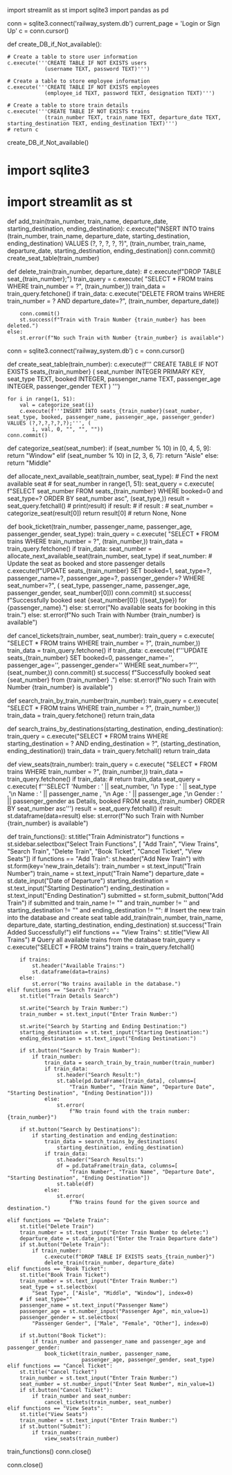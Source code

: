 import streamlit as st
import sqlite3
import pandas as pd

conn = sqlite3.connect('railway_system.db')
current_page = 'Login or Sign Up'
c = conn.cursor()


def create_DB_if_Not_available():

    # Create a table to store user information
    c.execute('''CREATE TABLE IF NOT EXISTS users
                (username TEXT, password TEXT)''')

    # Create a table to store employee information
    c.execute('''CREATE TABLE IF NOT EXISTS employees
                (employee_id TEXT, password TEXT, designation TEXT)''')

    # Create a table to store train details
    c.execute('''CREATE TABLE IF NOT EXISTS trains
                (train_number TEXT, train_name TEXT, departure_date TEXT, starting_destination TEXT, ending_destination TEXT)''')
    # return c
create_DB_if_Not_available()

# import sqlite3
# import streamlit as st


def add_train(train_number, train_name, departure_date, starting_destination, ending_destination):
    c.execute("INSERT INTO trains (train_number, train_name, departure_date, starting_destination, ending_destination) VALUES (?, ?, ?, ?, ?)",
              (train_number, train_name, departure_date, starting_destination, ending_destination))
    conn.commit()
    create_seat_table(train_number)


def delete_train(train_number, departure_date):
    # c.execute(f"DROP TABLE seat_{train_number};")
    train_query = c.execute(
        "SELECT * FROM trains WHERE train_number = ?", (train_number,))
    train_data = train_query.fetchone()
    if train_data:
        c.execute("DELETE FROM trains WHERE train_number = ? AND departure_date=?",
                  (train_number, departure_date))

        conn.commit()
        st.success(f"Train with Train Number {train_number} has been deleted.")
    else:
        st.error(f"No such Train with Number {train_number} is available")


conn = sqlite3.connect('railway_system.db')
c = conn.cursor()


def create_seat_table(train_number):
    c.execute(f'''
        CREATE TABLE IF NOT EXISTS seats_{train_number} (
            seat_number INTEGER PRIMARY KEY,
            seat_type TEXT,
            booked INTEGER,
            passenger_name TEXT,
            passenger_age INTEGER,
            passenger_gender TEXT
        )
    ''')

    for i in range(1, 51):
        val = categorize_seat(i)
        c.execute(f'''INSERT INTO seats_{train_number}(seat_number, seat_type, booked, passenger_name, passenger_age, passenger_gender) VALUES (?,?,?,?,?,?);''', (
            i, val, 0, "", "", ""))
    conn.commit()


def categorize_seat(seat_number):
    if (seat_number % 10) in [0, 4, 5, 9]:
        return "Window"
    elif (seat_number % 10) in [2, 3, 6, 7]:
        return "Aisle"
    else:
        return "Middle"


def allocate_next_available_seat(train_number, seat_type):
    # Find the next available seat
    # for seat_number in range(1, 51):
    seat_query = c.execute(
        f"SELECT seat_number FROM seats_{train_number} WHERE booked=0 and seat_type=? ORDER BY seat_number asc", (seat_type,))
    result = seat_query.fetchall()
    # print(result)
    if result:
        # if result  :
        # seat_number = categorize_seat(result[0])
        return result[0]
    # return None, None


def book_ticket(train_number, passenger_name, passenger_age, passenger_gender, seat_type):
    train_query = c.execute(
        "SELECT * FROM trains WHERE train_number = ?", (train_number,))
    train_data = train_query.fetchone()
    if train_data:
        seat_number = allocate_next_available_seat(train_number, seat_type)
        if seat_number:
            # Update the seat as booked and store passenger details
            c.execute(f"UPDATE seats_{train_number} SET booked=1, seat_type=?, passenger_name=?, passenger_age=?, passenger_gender=? WHERE seat_number=?", (
                seat_type, passenger_name, passenger_age, passenger_gender, seat_number[0]))
            conn.commit()
            st.success(
                f"Successfully booked seat {seat_number[0]} ({seat_type}) for {passenger_name}.")
        else:
            st.error("No available seats for booking in this train.")
    else:
        st.error(f"No such Train with Number {train_number} is available")


def cancel_tickets(train_number, seat_number):
    train_query = c.execute(
        "SELECT * FROM trains WHERE train_number = ?", (train_number,))
    train_data = train_query.fetchone()
    if train_data:
        c.execute(
            f'''UPDATE seats_{train_number} SET booked=0, passenger_name='', passenger_age='', passenger_gender='' WHERE seat_number=?''', (seat_number,))
        conn.commit()
        st.success(
            f"Successfully booked seat {seat_number} from {train_number} .")
    else:
        st.error(f"No such Train with Number {train_number} is available")


def search_train_by_train_number(train_number):
    train_query = c.execute(
        "SELECT * FROM trains WHERE train_number = ?", (train_number,))
    train_data = train_query.fetchone()
    return train_data


def search_trains_by_destinations(starting_destination, ending_destination):
    train_query = c.execute("SELECT * FROM trains WHERE starting_destination = ? AND ending_destination = ?",
                            (starting_destination, ending_destination))
    train_data = train_query.fetchall()
    return train_data


def view_seats(train_number):
    train_query = c.execute(
        "SELECT * FROM trains WHERE train_number = ?", (train_number,))
    train_data = train_query.fetchone()
    if train_data:
        # return train_data
        seat_query = c.execute(
            f'''SELECT 'Number : ' || seat_number, '\n Type : '  || seat_type ,'\n Name : ' ||  passenger_name , '\n Age : ' || passenger_age ,'\n Gender : ' ||  passenger_gender as Details, booked  FROM seats_{train_number} ORDER BY seat_number asc''')
        result = seat_query.fetchall()
        if result:
            st.dataframe(data=result)
    else:
        st.error(f"No such Train with Number {train_number} is available")


def train_functions():
    st.title("Train Administrator")
    functions = st.sidebar.selectbox("Select Train Functions", [
        "Add Train", "View Trains", "Search Train", "Delete Train", "Book Ticket", "Cancel Ticket", "View Seats"])
    if functions == "Add Train":
        st.header("Add New Train")
        with st.form(key='new_train_details'):
            train_number = st.text_input("Train Number")
            train_name = st.text_input("Train Name")
            departure_date = st.date_input("Date of Departure")
            starting_destination = st.text_input("Starting Destination")
            ending_destination = st.text_input("Ending Destination")
            submitted = st.form_submit_button("Add Train")
        if submitted and train_name != "" and train_number != '' and starting_destination != "" and ending_destination != "":
            # Insert the new train into the database and create seat table
            add_train(train_number, train_name, departure_date,
                      starting_destination, ending_destination)
            st.success("Train Added Successfully!")
    elif functions == "View Trains":
        st.title("View All Trains")
        # Query all available trains from the database
        train_query = c.execute("SELECT * FROM trains")
        trains = train_query.fetchall()

        if trains:
            st.header("Available Trains:")
            st.dataframe(data=trains)
        else:
            st.error("No trains available in the database.")
    elif functions == "Search Train":
        st.title("Train Details Search")

        st.write("Search by Train Number:")
        train_number = st.text_input("Enter Train Number:")

        st.write("Search by Starting and Ending Destination:")
        starting_destination = st.text_input("Starting Destination:")
        ending_destination = st.text_input("Ending Destination:")

        if st.button("Search by Train Number"):
            if train_number:
                train_data = search_train_by_train_number(train_number)
                if train_data:
                    st.header("Search Result:")
                    st.table(pd.DataFrame([train_data], columns=[
                        "Train Number", "Train Name", "Departure Date", "Starting Destination", "Ending Destination"]))
                else:
                    st.error(
                        f"No train found with the train number: {train_number}")

        if st.button("Search by Destinations"):
            if starting_destination and ending_destination:
                train_data = search_trains_by_destinations(
                    starting_destination, ending_destination)
                if train_data:
                    st.header("Search Results:")
                    df = pd.DataFrame(train_data, columns=[
                        "Train Number", "Train Name", "Departure Date", "Starting Destination", "Ending Destination"])
                    st.table(df)
                else:
                    st.error(
                        f"No trains found for the given source and destination.")

    elif functions == "Delete Train":
        st.title("Delete Train")
        train_number = st.text_input("Enter Train Number to delete:")
        departure_date = st.date_input("Enter the Train Departure date")
        if st.button("Delete Train"):
            if train_number:
                c.execute(f"DROP TABLE IF EXISTS seats_{train_number}")
                delete_train(train_number, departure_date)
    elif functions == "Book Ticket":
        st.title("Book Train Ticket")
        train_number = st.text_input("Enter Train Number:")
        seat_type = st.selectbox(
            "Seat Type", ["Aisle", "Middle", "Window"], index=0)
        # if seat_type=""
        passenger_name = st.text_input("Passenger Name")
        passenger_age = st.number_input("Passenger Age", min_value=1)
        passenger_gender = st.selectbox(
            "Passenger Gender", ["Male", "Female", "Other"], index=0)

        if st.button("Book Ticket"):
            if train_number and passenger_name and passenger_age and passenger_gender:
                book_ticket(train_number, passenger_name,
                            passenger_age, passenger_gender, seat_type)
    elif functions == "Cancel Ticket":
        st.title("Cancel Ticket")
        train_number = st.text_input("Enter Train Number:")
        seat_number = st.number_input("Enter Seat Number", min_value=1)
        if st.button("Cancel Ticket"):
            if train_number and seat_number:
                cancel_tickets(train_number, seat_number)
    elif functions == "View Seats":
        st.title("View Seats")
        train_number = st.text_input("Enter Train Number:")
        if st.button("Submit"):
            if train_number:
                view_seats(train_number)


train_functions()
conn.close()




conn.close()

